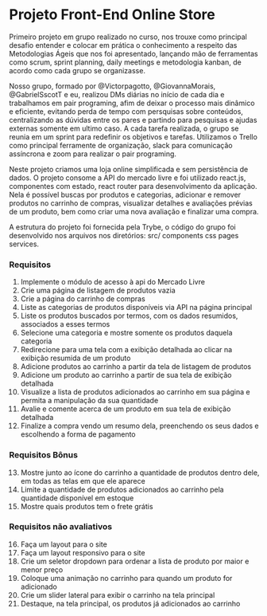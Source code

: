 # Projeto Front-End Online Store

  Primeiro projeto em grupo realizado no curso, nos trouxe como principal desafio entender e colocar em prática o conhecimento a respeito das Metodologias Ágeis que nos foi apresentado, lançando mão de ferramentas como scrum,  sprint planning, daily meetings e metodologia kanban, de acordo como cada grupo se organizasse.
  
  Nosso grupo, formado por @Victorpagotto, @GiovannaMorais, @GabrielSscotT e eu, realizou DMs diárias no início de cada dia e trabalhamos em pair programing, afim de deixar o processo mais dinâmico e eficiente, evitando perda de tempo com persquisas sobre conteúdos, centralizando as dúvidas entre os pares e partindo para pesquisas e ajudas externas somente em ultimo caso. A cada tarefa realizada, o grupo se reunia em um sprint para redefinir os objetivos e tarefas. Utilizamos o Trello como principal ferramente de organização, slack para comunicação assíncrona e zoom para realizar o pair programing.

  Neste projeto criamos uma loja online simplificada e sem persistência de dados. O projeto consome a API do mercado livre e foi utilizado react.js, componentes com estado, react router para desenvolvimento da aplicação. Nela é possível buscas por produtos e categorias, adicionar e remover produtos no carrinho de compras, visualizar detalhes e avaliações prévias de um produto, bem como criar uma nova avaliação e finalizar uma compra.

A estrutura do projeto foi fornecida pela Trybe, o código do grupo foi desenvolvido nos arquivos nos diretórios: src/ components css pages services.

### Requisitos
1. Implemente o módulo de acesso à api do Mercado Livre
2. Crie uma página de listagem de produtos vazia
3. Crie a página do carrinho de compras
4. Liste as categorias de produtos disponíveis via API na página principal
5. Liste os produtos buscados por termos, com os dados resumidos, associados a esses termos
6. Selecione uma categoria e mostre somente os produtos daquela categoria
7. Redirecione para uma tela com a exibição detalhada ao clicar na exibição resumida de um produto
8. Adicione produtos ao carrinho a partir da tela de listagem de produtos
9. Adicione um produto ao carrinho a partir de sua tela de exibição detalhada
10. Visualize a lista de produtos adicionados ao carrinho em sua página e permita a manipulação da sua quantidade
11. Avalie e comente acerca de um produto em sua tela de exibição detalhada
12. Finalize a compra vendo um resumo dela, preenchendo os seus dados e escolhendo a forma de pagamento
### Requisitos Bônus
13. Mostre junto ao ícone do carrinho a quantidade de produtos dentro dele, em todas as telas em que ele aparece
14. Limite a quantidade de produtos adicionados ao carrinho pela quantidade disponível em estoque
15. Mostre quais produtos tem o frete grátis
### Requisitos não avaliativos
16. Faça um layout para o site
17. Faça um layout responsivo para o site
18. Crie um seletor dropdown para ordenar a lista de produto por maior e menor preço
19. Coloque uma animação no carrinho para quando um produto for adicionado
20. Crie um slider lateral para exibir o carrinho na tela principal
21. Destaque, na tela principal, os produtos já adicionados ao carrinho
